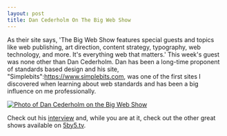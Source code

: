 ```yaml
---
layout: post
title: Dan Cederholm On The Big Web Show
---
```

As their site says, 'The Big Web Show features special guests and topics like web publishing, art direction, content strategy, typography, web technology, and more. It's everything web that matters.' This week's guest was none other than Dan Cederholm. Dan has been a long-time proponent of standards based design and his site, "Simplebits":https://www.simplebits.com, was one of the first sites I discovered when learning about web standards and has been a big influence on me professionally.

<div class="image-block">
  <a href="https://5by5.tv/bigwebshow/22"><img src="{{ site.url }}/images/posts/cederholm.jpg" alt="Photo of Dan Cederholm on the Big Web Show" /></a>
</div>

Check out his [interview](https://5by5.tv/bigwebshow/22) and, while you are at it, check out the other great shows available on [5by5.tv](https://www.5by5.tv).